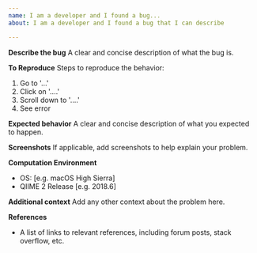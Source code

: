 ```yaml
---
name: I am a developer and I found a bug...
about: I am a developer and I found a bug that I can describe

---
```


**Describe the bug**
A clear and concise description of what the bug is.

**To Reproduce**
Steps to reproduce the behavior:
1. Go to '...'
2. Click on '....'
3. Scroll down to '....'
4. See error

**Expected behavior**
A clear and concise description of what you expected to happen.

**Screenshots**
If applicable, add screenshots to help explain your problem.

**Computation Environment**
- OS: [e.g. macOS High Sierra]
- QIIME 2 Release [e.g. 2018.6]

**Additional context**
Add any other context about the problem here.

**References**
- A list of links to relevant references, including forum posts, stack overflow, etc.
